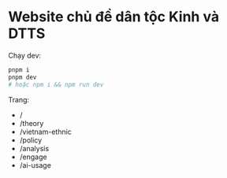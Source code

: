 # Website chủ đề dân tộc Kinh và DTTS

Chạy dev:
```bash
pnpm i
pnpm dev
# hoặc npm i && npm run dev
```

Trang:
- /
- /theory
- /vietnam-ethnic
- /policy
- /analysis
- /engage
- /ai-usage
